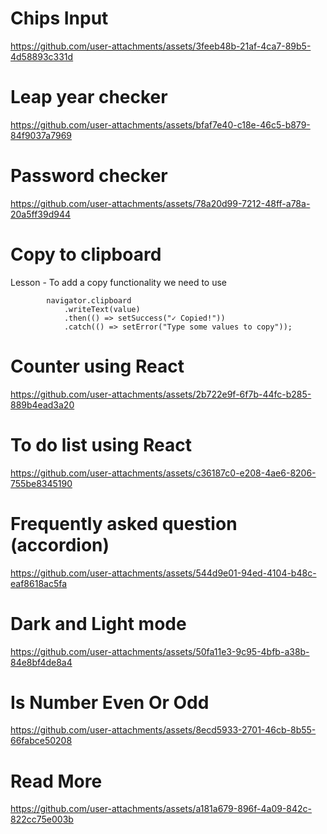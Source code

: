 # Chips Input

https://github.com/user-attachments/assets/3feeb48b-21af-4ca7-89b5-4d58893c331d

# Leap year checker

https://github.com/user-attachments/assets/bfaf7e40-c18e-46c5-b879-84f9037a7969

# Password checker

https://github.com/user-attachments/assets/78a20d99-7212-48ff-a78a-20a5ff39d944

# Copy to clipboard

Lesson - To add a copy functionality we need to use

```
        navigator.clipboard
            .writeText(value)
            .then(() => setSuccess("✓ Copied!"))
            .catch(() => setError("Type some values to copy"));

```

# Counter using React

https://github.com/user-attachments/assets/2b722e9f-6f7b-44fc-b285-889b4ead3a20

# To do list using React

https://github.com/user-attachments/assets/c36187c0-e208-4ae6-8206-755be8345190

# Frequently asked question (accordion)

https://github.com/user-attachments/assets/544d9e01-94ed-4104-b48c-eaf8618ac5fa

# Dark and Light mode

https://github.com/user-attachments/assets/50fa11e3-9c95-4bfb-a38b-84e8bf4de8a4

# Is Number Even Or Odd

https://github.com/user-attachments/assets/8ecd5933-2701-46cb-8b55-66fabce50208

# Read More

https://github.com/user-attachments/assets/a181a679-896f-4a09-842c-822cc75e003b
